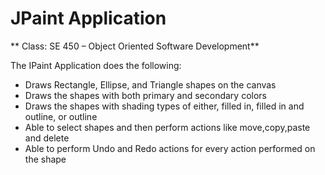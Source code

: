 # JPaint Application 

** Class: SE 450 – Object Oriented Software Development**

The IPaint Application does the following:

- Draws Rectangle, Ellipse, and Triangle shapes on the canvas
- Draws the shapes with both primary and secondary colors
- Draws the shapes with shading types of either, filled in, filled in and outline, or outline
- Able to select shapes and then perform actions like move,copy,paste and delete
- Able to perform Undo and Redo actions for every action performed on the shape

